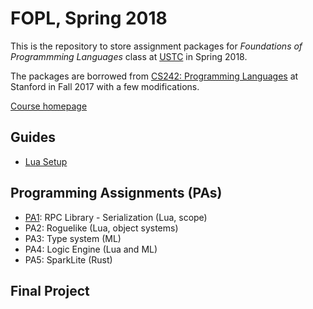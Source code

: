 # FOPL, Spring 2018

This is the repository to store assignment packages for <i>Foundations of Programmming Languages</i> class at [USTC](http://www.ustc.edu.cn) in Spring 2018.

The packages are borrowed from [CS242: Programming Languages](http://cs242.stanford.edu/) at Stanford in Fall 2017 with a few modifications.

[Course homepage](http://staff.ustc.edu.cn/~yuzhang/fopl/)
## Guides
- [Lua Setup](lua-setup.md)
## Programming Assignments (PAs)
- [PA1](assign1/README.md): RPC Library - Serialization (Lua, scope)
- PA2: Roguelike (Lua, object systems)
- PA3: Type system (ML)
- PA4: Logic Engine (Lua and ML)
- PA5: SparkLite (Rust)
## Final Project



